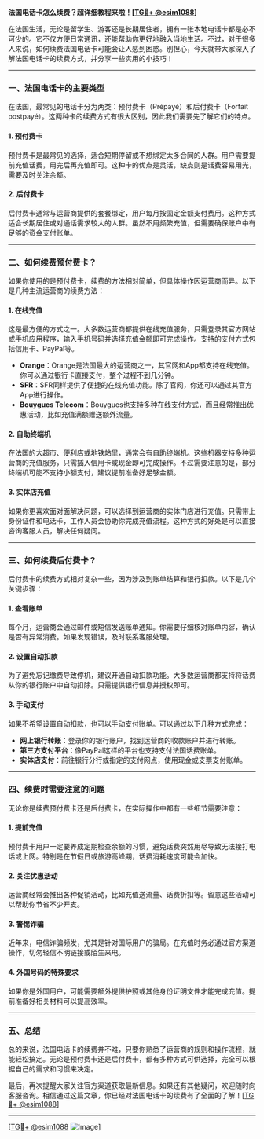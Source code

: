 **法国电话卡怎么续费？超详细教程来啦！[[TG💪+ @esim1088](https://t.me/s/esim1088)]**

在法国生活，无论是留学生、游客还是长期居住者，拥有一张本地电话卡都是必不可少的。它不仅方便日常通讯，还能帮助你更好地融入当地生活。不过，对于很多人来说，如何续费法国电话卡可能会让人感到困惑。别担心，今天就带大家深入了解法国电话卡的续费方式，并分享一些实用的小技巧！

---

### **一、法国电话卡的主要类型**
在法国，最常见的电话卡分为两类：预付费卡（Prépayé）和后付费卡（Forfait postpayé）。这两种卡的续费方式有很大区别，因此我们需要先了解它们的特点。

#### **1. 预付费卡**
预付费卡是最常见的选择，适合短期停留或不想绑定太多合同的人群。用户需要提前充值话费，用完后再充值即可。这种卡的优点是灵活，缺点则是话费容易用光，需要及时关注余额。

#### **2. 后付费卡**
后付费卡通常与运营商提供的套餐绑定，用户每月按固定金额支付费用。这种方式适合长期居住或对通话需求较大的人群。虽然不用频繁充值，但需要确保账户中有足够的资金支付账单。

---

### **二、如何续费预付费卡？**
如果你使用的是预付费卡，续费的方法相对简单，但具体操作因运营商而异。以下是几种主流运营商的续费方法：

#### **1. 在线充值**
这是最方便的方式之一。大多数运营商都提供在线充值服务，只需登录其官方网站或手机应用程序，输入手机号码并选择充值金额即可完成操作。支持的支付方式包括信用卡、PayPal等。

- **Orange**：Orange是法国最大的运营商之一，其官网和App都支持在线充值。你可以通过银行卡直接支付，整个过程不到几分钟。
- **SFR**：SFR同样提供了便捷的在线充值功能。除了官网，你还可以通过其官方App进行操作。
- **Bouygues Telecom**：Bouygues也支持多种在线支付方式，而且经常推出优惠活动，比如充值满额赠送额外流量。

#### **2. 自助终端机**
在法国的大超市、便利店或地铁站里，通常会有自助终端机。这些机器支持多种运营商的充值服务，只需插入信用卡或现金即可完成操作。不过需要注意的是，部分终端机可能不支持小额支付，建议提前准备好足够金额。

#### **3. 实体店充值**
如果你更喜欢面对面解决问题，可以选择到运营商的实体门店进行充值。只需带上身份证件和电话卡，工作人员会协助你完成充值流程。这种方式的好处是可以直接咨询客服人员，解决任何疑问。

---

### **三、如何续费后付费卡？**
后付费卡的续费方式相对复杂一些，因为涉及到账单结算和银行扣款。以下是几个关键步骤：

#### **1. 查看账单**
每个月，运营商会通过邮件或短信发送账单通知。你需要仔细核对账单内容，确认是否有异常消费。如果发现错误，及时联系客服处理。

#### **2. 设置自动扣款**
为了避免忘记缴费导致停机，建议开通自动扣款功能。大多数运营商都支持将话费从你的银行账户中自动扣除。只需提供银行信息并授权即可。

#### **3. 手动支付**
如果不希望设置自动扣款，也可以手动支付账单。可以通过以下几种方式完成：
- **网上银行转账**：登录你的银行账户，找到运营商的收款账户并进行转账。
- **第三方支付平台**：像PayPal这样的平台也支持支付法国话费账单。
- **实体店支付**：前往银行分行或指定的支付网点，使用现金或支票支付账单。

---

### **四、续费时需要注意的问题**
无论你是续费预付费卡还是后付费卡，在实际操作中都有一些细节需要注意：

#### **1. 提前充值**
预付费卡用户一定要养成定期检查余额的习惯，避免话费突然用尽导致无法接打电话或上网。特别是在节假日或旅游高峰期，话费消耗速度可能会加快。

#### **2. 关注优惠活动**
运营商经常会推出各种促销活动，比如充值送流量、话费折扣等。留意这些活动可以帮助你节省不少开支。

#### **3. 警惕诈骗**
近年来，电信诈骗频发，尤其是针对国际用户的骗局。在充值时务必通过官方渠道操作，切勿轻信不明链接或陌生来电。

#### **4. 外国号码的特殊要求**
如果你是外国用户，可能需要额外提供护照或其他身份证明文件才能完成充值。提前准备好相关材料可以提高效率。

---

### **五、总结**
总的来说，法国电话卡的续费并不难，只要你熟悉了运营商的规则和操作流程，就能轻松搞定。无论是预付费卡还是后付费卡，都有多种方式可供选择，完全可以根据自己的需求和习惯来决定。

最后，再次提醒大家关注官方渠道获取最新信息。如果还有其他疑问，欢迎随时向客服咨询。相信通过这篇文章，你已经对法国电话卡的续费有了全面的了解！[[TG💪+ @esim1088](https://t.me/s/esim1088)]

---

[[TG💪+ @esim1088](https://t.me/s/esim1088) ![Image](https://i.postimg.cc/4NQfJmqS/Snipaste-2025-05-13-00-14-12.png)]